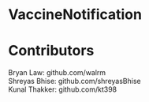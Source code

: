 # VaccineNotification

# Contributors
Bryan Law: github.com/walrm  
Shreyas Bhise: github.com/shreyasBhise  
Kunal Thakker: github.com/kt398  
